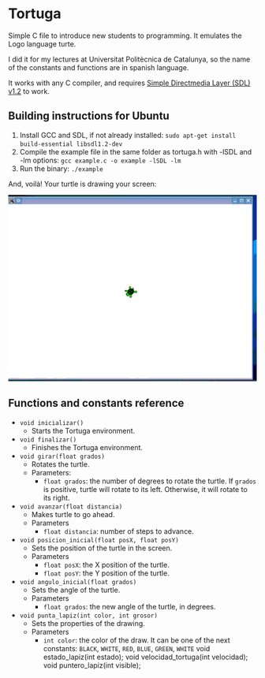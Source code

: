 Tortuga
=======

Simple C file to introduce new students to programming. It emulates the Logo language turte.

I did it for my lectures at Universitat Politècnica de Catalunya, so the name of the constants
and functions are in spanish language.

It works with any C compiler, and requires [Simple Directmedia Layer (SDL) v1.2](http://www.libsdl.org) to work.

Building instructions for Ubuntu
--------------------------------
1. Install GCC and SDL, if not already installed: `sudo apt-get install build-essential libsdl1.2-dev`
2. Compile the example file in the same folder as tortuga.h with -lSDL and -lm options:
`gcc example.c -o example -lSDL -lm`
3. Run the binary: `./example`

And, voilà! Your turtle is drawing your screen:

![](sample.gif)

Functions and constants reference
---------------------------------

* `void inicializar()`
  + Starts the Tortuga environment.
* `void finalizar()`
  + Finishes the Tortuga environment.
* `void girar(float grados)`
  + Rotates the turtle.
  + Parameters:
      - `float grados`: the number of degrees to rotate the turtle. If `grados` is positive, turtle will rotate
      to its left. Otherwise, it will rotate to its right.
* `void avanzar(float distancia)`
  + Makes turtle to go ahead.
  + Parameters
      - `float distancia`: number of steps to advance.
* `void posicion_inicial(float posX, float posY)`
  + Sets the position of the turtle in the screen.
  + Parameters
      - `float posX`: the X position of the turtle.
      - `float posY`: the Y position of the turtle.
* `void angulo_inicial(float grados)`
  + Sets the angle of the turtle.
  + Parameters
      - `float grados`: the new angle of the turtle, in degrees.
* `void punta_lapiz(int color, int grosor)`
  + Sets the properties of the drawing.
  + Parameters
      - `int color`: the color of the draw. It can be one of the next constants:
        `BLACK`, `WHITE`, `RED`, `BLUE`, `GREEN`, `WHITE`
void estado_lapiz(int estado);
void velocidad_tortuga(int velocidad);
void puntero_lapiz(int visible);

